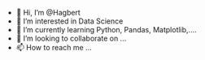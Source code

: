 - 👋 Hi, I’m @Hagbert
- 👀 I’m interested in Data Science
- 🌱 I’m currently learning Python, Pandas, Matplotlib,....
- 💞️ I’m looking to collaborate on ...
- 📫 How to reach me ...

<!---
Hagbert/Hagbert is a ✨ special ✨ repository because its `README.md` (this file) appears on your GitHub profile.
You can click the Preview link to take a look at your changes.
--->
